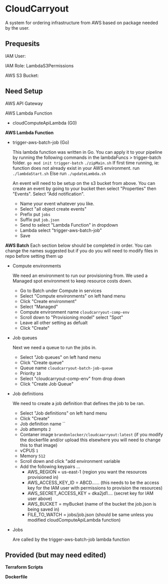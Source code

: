 # CloudCarryout
A system for ordering infrastructure from AWS based on package needed by the user.

## Prequesits
IAM User:

IAM Role: LambdaS3Permissions

AWS S3 Bucket:

## Need Setup
AWS API Gateway


AWS Lambda Function
- cloudComputeApiLambda (G0)



**AWS Lambda Function**
- trigger-aws-batch-job (Go)

	This lambda function was written in Go. You can apply it to your pipeline by running the following commands
	in the lambdaFuncs > trigger-batch folder.
	`go mod init trigger-batch`
	`./zipMain.sh`
	If first time running, ie: function does not already exist in your AWS environment.
	run `./lambdaStart.sh`
	Else
	run `./updateLambda.sh`

	An event will need to be setup on the s3 bucket from above.
	You can create an event by going to your bucket then select "Properties" then "Events". Select "Add
	notification".
	- Name your event whatever you like.
	- Select "all object create events"
	- Prefix put `jobs`
	- Suffix put `job.json`
	- Send to select "Lambda Function" in dropdown
	- Lambda select "trigger-aws-batch-job"
	- Save

**AWS Batch**
Each section below should be completed in order. You can change the names suggested but if you do you will need to modify files in repo before setting them up

- Compute environments

	We need an environment to run our provisioning from. We used a Managed spot environment to keep resource costs down.
	- Go to Batch under Compute in services
	- Select "Compute environments" on left hand menu
	- Click "Create environment"
	- Select "Managed"
	- Compute environment name `cloudcarryout-comp-env`
	- Scroll down to "Provisioning model" select "Spot"
	- Leave all other setting as defualt
	- Click "Create"

- Job queues

	Next we need a queue to run the jobs in.
	- Select "Job queues" on left hand menu
	- Click "Create queue"
	- Queue name `cloudcarryout-batch-job-queue`
	- Priority `10`
	- Select "cloudcarryout-comp-env" from drop down
	- Click "Create Job Queue"

- Job definitions

	We need to create a job definition that defines the job to be ran.
	- Select "Job definitions" on left hand menu
	- Click "Create"
	- Job definition name ``
	- Job attempts `2`
	- Contaner image `brandonlocker/cloudcaarryout:latest` (if you modify the dockerfile and/or upload this elsewhere you will need to change this to that image)
	- vCPUS `1`
	- Memory `512`
	- Scroll down and click "add environment variable
	- Add the following keypairs ...
		- AWS_REGION = us-east-1 (region you want the resources provisioned in)
		- AWS_ACCESS_KEY_ID = ABCD...... (this needs to be the access key for the IAM user with permissions to provision the resources)
		- AWS_SECRET_ACCESS_KEY = dka2jd1.... (secret key for IAM user above)
		- AWS_BUCKET = myBucket (name of the bucket the job.json is being saved in)
		- FILE_TO_WATCH = jobs/job.json (should be same unless you modified cloudComputeApiLambda function)

- Jobs

	Are called by the trigger-aws-batch-job lambda function

## Provided (but may need edited)
**Terraform Scripts**

**Dockerfile**